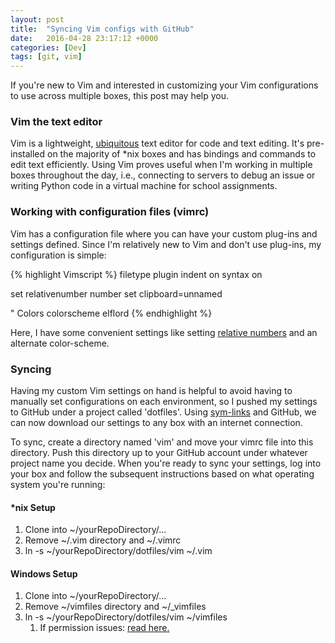 ```yaml
---
layout: post
title:  "Syncing Vim configs with GitHub"
date:   2016-04-28 23:17:12 +0000
categories: [Dev]
tags: [git, vim]
---
```


If you're new to Vim and interested in customizing your Vim configurations to use across multiple boxes, this post may help you. 

### Vim the text editor
Vim is a lightweight, [ubiquitous][vim-download] text editor for code and text editing. It's pre-installed on the majority of *nix boxes and has bindings and commands to edit text efficiently. Using Vim proves useful when I'm working in multiple boxes throughout the day, i.e., connecting to servers to debug an issue or writing Python code in a virtual machine for school assignments.

### Working with configuration files (vimrc)
Vim has a configuration file where you can have your custom plug-ins and settings defined. Since I'm relatively new to Vim and don't use plug-ins, my configuration is simple:

{% highlight Vimscript %}
filetype plugin indent on
syntax on

set relativenumber number
set clipboard=unnamed

" Colors
colorscheme elflord
{% endhighlight %}

Here, I have some convenient settings like setting [relative numbers][relative-numbers] and an alternate color-scheme.

### Syncing
Having my custom Vim settings on hand is helpful to avoid having to manually set configurations on each environment, so I pushed my settings to GitHub under a project called 'dotfiles'. Using [sym-links] and GitHub, we can now download our settings to any box with an internet connection.

To sync, create a directory named 'vim' and move your vimrc file into this directory. Push this directory up to your GitHub account under whatever project name you decide. When you're ready to sync your settings, log into your box and follow the subsequent instructions based on what operating system you're running:

#### *nix Setup

1. Clone into ~/yourRepoDirectory/...
2. Remove ~/.vim directory and ~/.vimrc 
3. ln -s ~/yourRepoDirectory/dotfiles/vim ~/.vim 

#### Windows Setup
1. Clone into ~/yourRepoDirectory/...
2. Remove ~/vimfiles directory and ~/\_vimfiles 
3. ln -s ~/yourRepoDirectory/dotfiles/vim ~/vimfiles
	1. If permission issues: [read here.](http://www.dotnetsurfers.com/blog/2013/10/15/using-the-same-vimrc-with-multiple-operating-systems)

[vim-download]: https://vim.sourceforge.io/download.php
[relative-numbers]: https://vi.stackexchange.com/questions/3/how-can-i-show-relative-numbers
[sym-links]: https://teamtreehouse.com/community/creating-a-symbolic-link-in-windows

